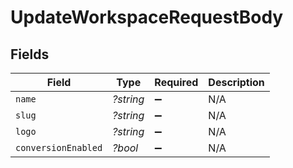 # UpdateWorkspaceRequestBody


## Fields

| Field               | Type                | Required            | Description         |
| ------------------- | ------------------- | ------------------- | ------------------- |
| `name`              | *?string*           | :heavy_minus_sign:  | N/A                 |
| `slug`              | *?string*           | :heavy_minus_sign:  | N/A                 |
| `logo`              | *?string*           | :heavy_minus_sign:  | N/A                 |
| `conversionEnabled` | *?bool*             | :heavy_minus_sign:  | N/A                 |